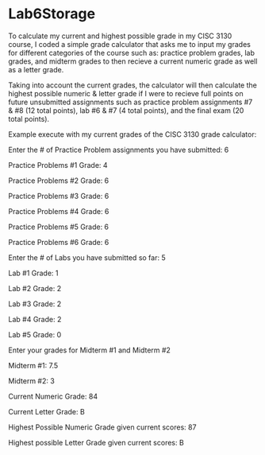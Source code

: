 # Lab6Storage

To calculate my current and highest possible grade in my CISC 3130 course, I coded a simple grade calculator that asks me to input my grades for different categories of the course such as: practice problem grades, lab grades, and midterm grades to then recieve a current numeric grade as well as a letter grade. 

Taking into account the current grades, the calculator will then calculate the highest possible numeric & letter grade if I were to recieve full points on future unsubmitted assignments such as practice problem assignments #7 & #8 (12 total points), lab #6 & #7 (4 total points), and the final exam (20 total points).

Example execute with my current grades of the CISC 3130 grade calculator:

Enter the # of Practice Problem assignments you have submitted: 6

Practice Problems #1 Grade: 4

Practice Problems #2 Grade: 6

Practice Problems #3 Grade: 6

Practice Problems #4 Grade: 6

Practice Problems #5 Grade: 6

Practice Problems #6 Grade: 6

Enter the # of Labs you have submitted so far: 5

Lab #1 Grade: 1

Lab #2 Grade: 2

Lab #3 Grade: 2

Lab #4 Grade: 2

Lab #5 Grade: 0

Enter your grades for Midterm #1 and Midterm #2

Midterm #1: 7.5

Midterm #2: 3

Current Numeric Grade: 84

Current Letter Grade: B

Highest Possible Numeric Grade given current scores: 87

Highest possible Letter Grade given current scores: B
